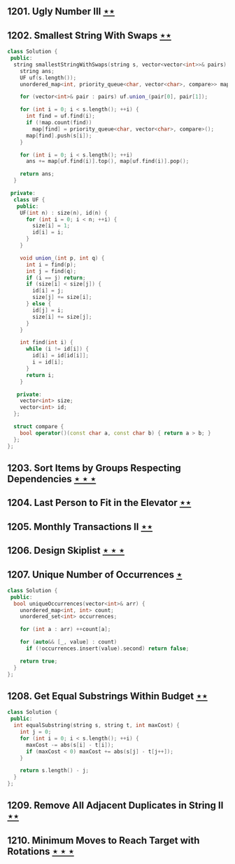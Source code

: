 ## 1201. Ugly Number III [$\star\star$](https://leetcode.com/problems/ugly-number-iii)

## 1202. Smallest String With Swaps [$\star\star$](https://leetcode.com/problems/smallest-string-with-swaps)

```cpp
class Solution {
 public:
  string smallestStringWithSwaps(string s, vector<vector<int>>& pairs) {
    string ans;
    UF uf(s.length());
    unordered_map<int, priority_queue<char, vector<char>, compare>> map;

    for (vector<int>& pair : pairs) uf.union_(pair[0], pair[1]);

    for (int i = 0; i < s.length(); ++i) {
      int find = uf.find(i);
      if (!map.count(find))
        map[find] = priority_queue<char, vector<char>, compare>();
      map[find].push(s[i]);
    }

    for (int i = 0; i < s.length(); ++i)
      ans += map[uf.find(i)].top(), map[uf.find(i)].pop();

    return ans;
  }

 private:
  class UF {
   public:
    UF(int n) : size(n), id(n) {
      for (int i = 0; i < n; ++i) {
        size[i] = 1;
        id[i] = i;
      }
    }

    void union_(int p, int q) {
      int i = find(p);
      int j = find(q);
      if (i == j) return;
      if (size[i] < size[j]) {
        id[i] = j;
        size[j] += size[i];
      } else {
        id[j] = i;
        size[i] += size[j];
      }
    }

    int find(int i) {
      while (i != id[i]) {
        id[i] = id[id[i]];
        i = id[i];
      }
      return i;
    }

   private:
    vector<int> size;
    vector<int> id;
  };

  struct compare {
    bool operator()(const char a, const char b) { return a > b; }
  };
};
```

## 1203. Sort Items by Groups Respecting Dependencies [$\star\star\star$](https://leetcode.com/problems/sort-items-by-groups-respecting-dependencies)

## 1204. Last Person to Fit in the Elevator [$\star\star$](https://leetcode.com/problems/last-person-to-fit-in-the-elevator)

## 1205. Monthly Transactions II [$\star\star$](https://leetcode.com/problems/monthly-transactions-ii)

## 1206. Design Skiplist [$\star\star\star$](https://leetcode.com/problems/design-skiplist)

## 1207. Unique Number of Occurrences [$\star$](https://leetcode.com/problems/unique-number-of-occurrences)

```cpp
class Solution {
 public:
  bool uniqueOccurrences(vector<int>& arr) {
    unordered_map<int, int> count;
    unordered_set<int> occurrences;

    for (int a : arr) ++count[a];

    for (auto&& [_, value] : count)
      if (!occurrences.insert(value).second) return false;

    return true;
  }
};
```

## 1208. Get Equal Substrings Within Budget [$\star\star$](https://leetcode.com/problems/get-equal-substrings-within-budget)

```cpp
class Solution {
 public:
  int equalSubstring(string s, string t, int maxCost) {
    int j = 0;
    for (int i = 0; i < s.length(); ++i) {
      maxCost -= abs(s[i] - t[i]);
      if (maxCost < 0) maxCost += abs(s[j] - t[j++]);
    }

    return s.length() - j;
  }
};
```

## 1209. Remove All Adjacent Duplicates in String II [$\star\star$](https://leetcode.com/problems/remove-all-adjacent-duplicates-in-string-ii)

## 1210. Minimum Moves to Reach Target with Rotations [$\star\star\star$](https://leetcode.com/problems/minimum-moves-to-reach-target-with-rotations)

